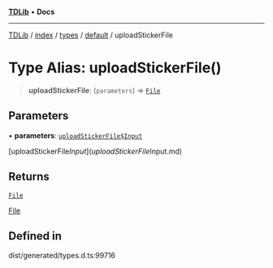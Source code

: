 [**TDLib**](../../../../../../README.md) • **Docs**

***

[TDLib](../../../../../../modules.md) / [index](../../../../../README.md) / [types](../../../README.md) / [default](../README.md) / uploadStickerFile

# Type Alias: uploadStickerFile()

> **uploadStickerFile**: (`parameters`) => [`File`](File.md)

## Parameters

• **parameters**: [`uploadStickerFile$Input`](uploadStickerFile$Input.md)

[uploadStickerFile$Input](uploadStickerFile$Input.md)

## Returns

[`File`](File.md)

[File](File.md)

## Defined in

dist/generated/types.d.ts:99716
